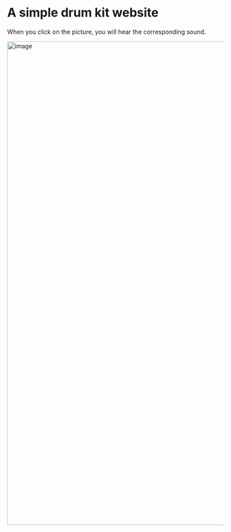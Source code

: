 # A simple drum kit website
When you click on the picture, you will hear the corresponding sound.

<img width="1123" alt="image" src="https://github.com/Nano1008/drum-kit-website/assets/97524418/ebe75a36-28e8-46ee-9705-526d275f5832">
